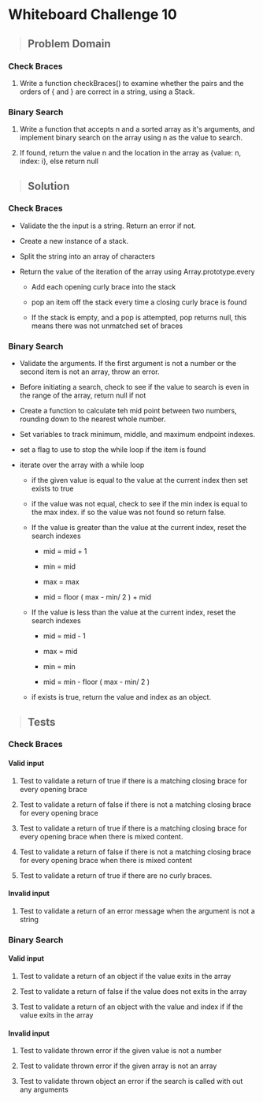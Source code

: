 # Whiteboard Challenge 10

>## Problem Domain

### Check Braces
  
  1. Write a function checkBraces() to examine whether the pairs and the orders of { and } are correct in a string, using a Stack.

### Binary Search

  1.  Write a function that accepts n and a sorted array as it's arguments, and implement binary search on the array using n as the value to search.

  2. If found, return the value n and the location in the array as {value: n, index: i}, else return null

 
 >## Solution

  ### Check Braces

  - Validate the the input is a string. Return an error if not.

  - Create a new instance of a stack.

  - Split the string into an array of characters

  - Return the value of the iteration of the array using Array.prototype.every

    - Add each opening curly brace into the stack

    - pop an item off the stack every time a closing curly brace is found

    - If the stack is empty, and a pop is attempted, pop returns null, this means there was not unmatched set of braces

   
   ### Binary Search   

   - Validate the arguments.  If the first argument is not a number or the second item is not an array, throw an error.

   - Before initiating a search, check to see if the value to search is even in the range of the array, return null if not

   - Create a function to calculate teh mid point between two numbers, rounding down to the nearest whole number.

   - Set variables to track minimum, middle, and maximum endpoint indexes.

   - set a flag to use to stop the while loop if the item is found

   - iterate over the array with a while loop

      - if the given value is equal to the value at the current index then set exists to true

      - if the value was not equal, check to see if the min index is equal to the max index.  if so the value was not found so return false.

      - If the value is greater than the value at the current index, reset the search indexes

        - mid = mid + 1

        - min = mid 

        - max = max

        - mid = floor ( max - min/ 2 ) + mid

      - If the value is less than the value at the current index, reset the search indexes

        - mid = mid - 1

        - max = mid 

        - min = min

        - mid = min - floor ( max - min/ 2 )

     - if exists is true, return the value and index as an object. 

  

>## Tests

  ### Check Braces

  #### Valid input

  1. Test to validate a return of true if there is a matching closing brace for every opening brace

  2. Test to validate a return of false if there is not a matching closing brace for every opening brace

  3. Test to validate a return of true if there is a matching closing brace for every opening brace when there is mixed content.

  4. Test to validate a return of false if there is not a matching closing brace for every opening brace when there is mixed content

  5. Test to validate a return of true if there are no curly braces.

  #### Invalid input

  1. Test to validate a return of an error message when the argument is not a string

      

  ### Binary Search

  #### Valid input

  1. Test to validate a return of an object if the value exits in the array

  2. Test to validate a return of false if the value does not exits in the array

  3. Test to validate a return of an object with the value and index if if the value exits in the array

  #### Invalid input

  1. Test to validate thrown error if the given value is not a number

  2. Test to validate thrown error if the given array is not an array

  3. Test to validate thrown object an error if the search is called with out any arguments